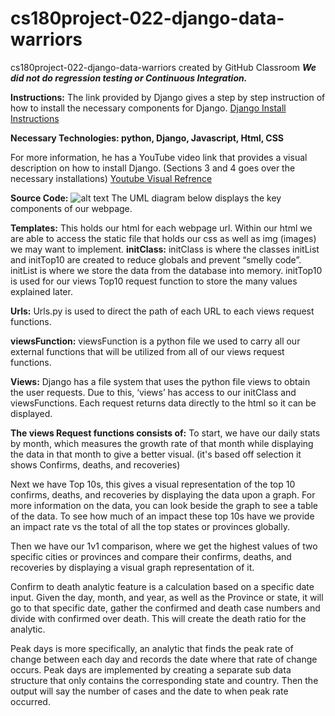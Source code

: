 # cs180project-022-django-data-warriors
cs180project-022-django-data-warriors created by GitHub Classroom
***We did not do regression testing or Continuous Integration.***

**Instructions:**
The link provided by Django gives a step by step instruction of how to install the necessary components for Django.
[Django Install Instructions](https://docs.djangoproject.com/en/3.2/topics/install/)

**Necessary Technologies: python, Django, Javascript, Html, CSS** 

For more information, he has a YouTube video link that provides a visual description on how to install Django. (Sections 3 and 4 goes over the necessary installations)
[Youtube Visual Refrence](https://youtu.be/F5mRW0jo-U4?t=302) 

**Source Code:** 
![alt text](https://github.com/ucr-cs180-fall21/cs180project-022-django-data-warriors/tree/main/Images?raw=true)
The UML diagram below displays the key components of our webpage.

**Templates:**
This holds our html for each webpage url. Within our html we are able to access the static file that holds our css as well as img (images) we may want to implement.
**initClass:**
initClass is where the classes initList and initTop10 are created to reduce globals and prevent “smelly code”. initList is where we store the data from the database into memory. initTop10 is used for our views Top10 request function to store the many values explained later.


**Urls:**
Urls.py is used to direct the path of each URL to each views request functions.

**viewsFunction:**
viewsFunction is a python file we used to carry all our external functions that will be utilized from all of our views request functions. 

**Views:**
Django has a file system that uses the python file views to obtain the user requests. Due to this, ‘views’ has access to our initClass and viewsFunctions. Each request returns data directly to the html so it can be displayed. 

**The views Request functions consists of:**
To start, we have our daily stats by month, which measures the growth rate of that month while displaying the data in that month to give a better visual. (it's based off selection it shows Confirms, deaths, and recoveries) 
	
Next we have Top 10s, this gives a visual representation of the top 10 confirms, deaths, and recoveries by displaying the data upon a graph. For more information on the data, you can look beside the graph to see a table of the data. To see how much of an impact these top 10s have we provide an impact rate vs the total of all the top states or provinces globally.

Then we have our 1v1 comparison, where we get the highest values of two specific cities or provinces and compare their confirms, deaths, and recoveries by displaying a visual graph representation of it.	

Confirm to death analytic feature is a calculation based on a specific date input. Given the day, month, and year, as well as the Province or state, it will go to that specific date, gather the confirmed and death case numbers and divide with confirmed over death. This will create the death ratio for the analytic.

Peak days is more specifically, an analytic that finds the peak rate of change between each day and records the date where that rate of change occurs. Peak days are implemented by creating a separate sub data structure that only contains the corresponding state and country. Then the output will say the number of cases and the date to when peak rate occurred.
